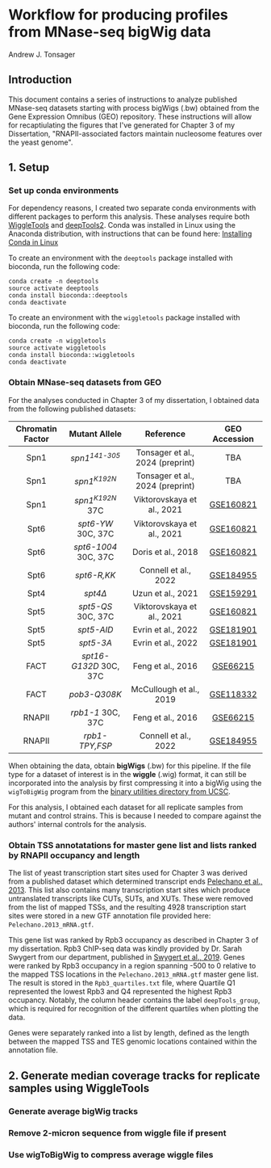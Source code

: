 # Workflow for producing profiles from MNase-seq bigWig data
Andrew J. Tonsager
## Introduction
This document contains a series of instructions to analyze published MNase-seq datasets starting with process bigWigs (.bw) obtained from the Gene Expression Omnibus (GEO) repository. These instructions will allow for recaptiulating the figures that I've generated for Chapter 3 of my Dissertation, "RNAPII-associated factors maintain nucleosome features over the yeast genome".
## 1. Setup
### Set up conda environments
For dependency reasons, I created two separate conda environments with different packages to perform this analysis. These analyses require both [WiggleTools](https://github.com/Ensembl/WiggleTools) and [deepTools2](https://deeptools.readthedocs.io/en/develop/).
Conda was installed in Linux using the Anaconda distribution, with instructions that can be found here: [Installing Conda in Linux](https://conda.io/projects/conda/en/latest/user-guide/install/linux.html)

To create an environment with the `deeptools` package installed with bioconda, run the following code:
```
conda create -n deeptools
source activate deeptools
conda install bioconda::deeptools
conda deactivate
```
To create an environment with the `wiggletools` package installed with bioconda, run the following code:
```
conda create -n wiggletools
source activate wiggletools
conda install bioconda::wiggletools
conda deactivate
```
### Obtain MNase-seq datasets from GEO
For the analyses conducted in Chapter 3 of my dissertation, I obtained data from the following published datasets:

| Chromatin Factor | Mutant Allele | Reference  | GEO Accession |
| :-------------: | :-------------: | :-------------: | :-------------: |
| Spn1 | *spn1<sup>141-305</sup>* | Tonsager et al., 2024 (preprint) | TBA |
| Spn1 | *spn1<sup>K192N</sup>* | Tonsager et al., 2024 (preprint) | TBA |
| Spn1 | *spn1<sup>K192N</sup>* 37C | Viktorovskaya et al., 2021 | [GSE160821](https://www.ncbi.xyz/geo/query/acc.cgi?acc=GSE160821) |
| Spt6 | *spt6-YW* 30C, 37C | Viktorovskaya et al., 2021 | [GSE160821](https://www.ncbi.xyz/geo/query/acc.cgi?acc=GSE160821) |
| Spt6 | *spt6-1004* 30C, 37C | Doris et al., 2018 | [GSE160821](https://www.ncbi.nlm.nih.gov/geo/query/acc.cgi?acc=GSE115775) |
| Spt6 | *spt6-R,KK* | Connell et al., 2022 | [GSE184955](https://www.ncbi.nlm.nih.gov/geo/query/acc.cgi?acc=GSE184955) |
| Spt4 | *spt4Δ* | Uzun et al., 2021 | [GSE159291](https://www.ncbi.nlm.nih.gov/geo/query/acc.cgi?acc=GSE159291)
| Spt5 | *spt5-QS* 30C, 37C | Viktorovskaya et al., 2021 | [GSE160821](https://www.ncbi.xyz/geo/query/acc.cgi?acc=GSE160821) |
| Spt5 | *spt5-AID* | Evrin et al., 2022 | [GSE181901](https://www.ncbi.xyz/geo/query/acc.cgi?acc=GSE181901) |
| Spt5 | *spt5-3A* | Evrin et al., 2022 | [GSE181901](https://www.ncbi.xyz/geo/query/acc.cgi?acc=GSE181901) |
| FACT | *spt16-G132D* 30C, 37C | Feng et al., 2016 | [GSE66215](https://www.ncbi.xyz/geo/query/acc.cgi?acc=GSE66215) |
| FACT | *pob3-Q308K* | McCullough et al., 2019 | [GSE118332](https://www.ncbi.xyz/geo/query/acc.cgi?acc=GSE118332) |
| RNAPII | *rpb1-1* 30C, 37C | Feng et al., 2016 | [GSE66215](https://www.ncbi.xyz/geo/query/acc.cgi?acc=GSE66215) |
| RNAPII | *rpb1-TPY,FSP* | Connell et al., 2022 | [GSE184955](https://www.ncbi.nlm.nih.gov/geo/query/acc.cgi?acc=GSE184955) |

When obtaining the data, obtain **bigWigs** (.bw) for this pipeline. If the file type for a dataset of interest is in the **wiggle** (.wig) format, it can still be incorporated into the analysis by first compressing it into a bigWig using the `wigToBigWig` program from the [binary utilities directory from UCSC](https://hgdownload.soe.ucsc.edu/admin/exe/). 

For this analysis, I obtained each dataset for all replicate samples from mutant and control strains. This is because I needed to compare against the authors' internal controls for the analysis.

### Obtain TSS annotatations for master gene list and lists ranked by RNAPII occupancy and length
The list of yeast transcription start sites used for Chapter 3 was derived from a published dataset which determined transcript ends [Pelechano et al., 2013](https://www.ncbi.nlm.nih.gov/pmc/articles/PMC3705217/). This list also contains many transcription start sites which produce untranslated transcripts like CUTs, SUTs, and XUTs. These were removed from the list of mapped TSSs, and the resulting 4928 transcription start sites were stored in a new GTF annotation file provided here: `Pelechano.2013_mRNA.gtf`.

This gene list was ranked by Rpb3 occupancy as described in Chapter 3 of my dissertation. Rpb3 ChIP-seq data was kindly provided by Dr. Sarah Swygert from our department, published in [Swygert et al., 2019](https://www.ncbi.nlm.nih.gov/pmc/articles/PMC6368455/). Genes were ranked by Rpb3 occupancy in a region spanning  -500 to 0 relative to the mapped TSS locations in the `Pelechano.2013_mRNA.gtf` master gene list. The result is stored in the `Rpb3_quartiles.txt` file, where Quartile Q1 represented the lowest Rpb3 and Q4 represented the highest Rpb3 occupancy. Notably, the column header contains the label `deepTools_group`, which is required for recognition of the different quartiles when plotting the data.

Genes were separately ranked into a list by length, defined as the length between the mapped TSS and TES genomic locations contained within the annotation file.

## 2. Generate median coverage tracks for replicate samples using WiggleTools
### Generate average bigWig tracks 

### Remove 2-micron sequence from wiggle file if present

### Use wigToBigWig to compress average wiggle files



